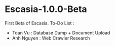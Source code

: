 Escasia-1.0.0-Beta
==================

First Beta of Escasia. 
To-Do List :
- Toan Vu : Database Dump + Document Upload
- Anh Nguyen : Web Crawler Research
